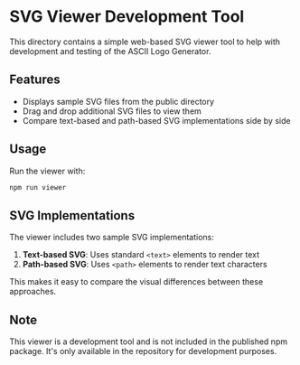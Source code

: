 # SVG Viewer Development Tool

This directory contains a simple web-based SVG viewer tool to help with development and testing of the ASCII Logo Generator.

## Features

- Displays sample SVG files from the public directory
- Drag and drop additional SVG files to view them
- Compare text-based and path-based SVG implementations side by side

## Usage

Run the viewer with:

```bash
npm run viewer
```

## SVG Implementations

The viewer includes two sample SVG implementations:

1. **Text-based SVG**: Uses standard `<text>` elements to render text
2. **Path-based SVG**: Uses `<path>` elements to render text characters

This makes it easy to compare the visual differences between these approaches.

## Note

This viewer is a development tool and is not included in the published npm package. It's only available in the repository for development purposes.
